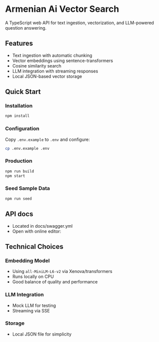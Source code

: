 # Armenian Ai Vector Search

A TypeScript web API for text ingestion, vectorization, and LLM-powered question answering.

## Features

- Text ingestion with automatic chunking
- Vector embeddings using sentence-transformers
- Cosine similarity search
- LLM integration with streaming responses
- Local JSON-based vector storage

## Quick Start

### Installation

```bash
npm install
```

### Configuration

Copy `.env.example` to `.env` and configure:

```bash
cp .env.example .env
```

### Production

```bash
npm run build
npm start
```

### Seed Sample Data

```bash
npm run seed
```
## API docs
- Located in docs/swagger.yml
- Open with online editor: 


## Technical Choices

### Embedding Model
- Using `all-MiniLM-L6-v2` via Xenova/transformers
- Runs locally on CPU
- Good balance of quality and performance

### LLM Integration
- Mock LLM for testing
- Streaming via SSE

### Storage
- Local JSON file for simplicity